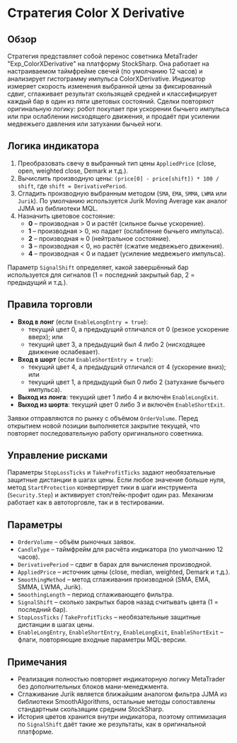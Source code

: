# Стратегия Color X Derivative

## Обзор
Стратегия представляет собой перенос советника MetaTrader "Exp_ColorXDerivative" на платформу StockSharp. Она работает на настраиваемом таймфрейме свечей (по умолчанию 12 часов) и анализирует гистограмму импульса ColorXDerivative. Индикатор измеряет скорость изменения выбранной цены за фиксированный сдвиг, сглаживает результат скользящей средней и классифицирует каждый бар в один из пяти цветовых состояний. Сделки повторяют оригинальную логику: робот покупает при ускорении бычьего импульса или при ослаблении нисходящего движения, и продаёт при усилении медвежьего давления или затухании бычьей ноги.

## Логика индикатора
1. Преобразовать свечу в выбранный тип цены `AppliedPrice` (close, open, weighted close, Demark и т.д.).
2. Вычислить производную цены: `(price[0] - price[shift]) * 100 / shift`, где `shift = DerivativePeriod`.
3. Сгладить производную выбранным методом (`SMA`, `EMA`, `SMMA`, `LWMA` или `Jurik`). По умолчанию используется Jurik Moving Average как аналог JJMA из библиотеки MQL.
4. Назначить цветовое состояние:
   - **0** – производная > 0 и растёт (сильное бычье ускорение).
   - **1** – производная > 0, но падает (ослабление бычьего импульса).
   - **2** – производная ≈ 0 (нейтральное состояние).
   - **3** – производная < 0, но растёт (сжатие медвежьего движения).
   - **4** – производная < 0 и падает (усиление медвежьего импульса).

Параметр `SignalShift` определяет, какой завершённый бар используется для сигналов (1 = последний закрытый бар, 2 = предыдущий и т.д.).

## Правила торговли
- **Вход в лонг** (если `EnableLongEntry = true`):
  - текущий цвет 0, а предыдущий отличался от 0 (резкое ускорение вверх); или
  - текущий цвет 3, а предыдущий был 4 либо 2 (нисходящее движение ослабевает).
- **Вход в шорт** (если `EnableShortEntry = true`):
  - текущий цвет 4, а предыдущий отличался от 4 (ускорение вниз); или
  - текущий цвет 1, а предыдущий был 0 либо 2 (затухание бычьего импульса).
- **Выход из лонга**: текущий цвет 1 либо 4 и включён `EnableLongExit`.
- **Выход из шорта**: текущий цвет 0 либо 3 и включён `EnableShortExit`.

Заявки отправляются по рынку с объёмом `OrderVolume`. Перед открытием новой позиции выполняется закрытие текущей, что повторяет последовательную работу оригинального советника.

## Управление рисками
Параметры `StopLossTicks` и `TakeProfitTicks` задают необязательные защитные дистанции в шагах цены. Если любое значение больше нуля, метод `StartProtection` конвертирует тики в шаги инструмента (`Security.Step`) и активирует стоп/тейк-профит один раз. Механизм работает как в автоторговле, так и в тестировании.

## Параметры
- `OrderVolume` – объём рыночных заявок.
- `CandleType` – таймфрейм для расчёта индикатора (по умолчанию 12 часов).
- `DerivativePeriod` – сдвиг в барах для вычисления производной.
- `AppliedPrice` – источник цены (close, median, weighted, Demark и т.д.).
- `SmoothingMethod` – метод сглаживания производной (SMA, EMA, SMMA, LWMA, Jurik).
- `SmoothingLength` – период сглаживающего фильтра.
- `SignalShift` – сколько закрытых баров назад считывать цвета (1 = последний бар).
- `StopLossTicks` / `TakeProfitTicks` – необязательные защитные дистанции в шагах цены.
- `EnableLongEntry`, `EnableShortEntry`, `EnableLongExit`, `EnableShortExit` – флаги, повторяющие входные параметры MQL-версии.

## Примечания
- Реализация полностью повторяет индикаторную логику MetaTrader без дополнительных блоков мани-менеджмента.
- Сглаживание Jurik является ближайшим аналогом фильтра JJMA из библиотеки SmoothAlgorithms, остальные методы сопоставлены стандартным скользящим средним StockSharp.
- История цветов хранится внутри индикатора, поэтому оптимизация по `SignalShift` даёт такие же результаты, как в оригинальной платформе.
